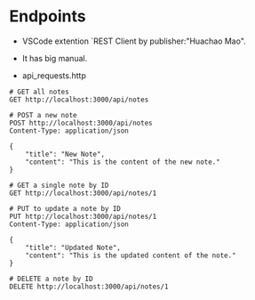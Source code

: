 # Endpoints

- VSCode extention `REST Client by publisher:"Huachao Mao".
- It has big manual.

- api_requests.http

```plaintext
# GET all notes
GET http://localhost:3000/api/notes

# POST a new note
POST http://localhost:3000/api/notes
Content-Type: application/json

{
    "title": "New Note",
    "content": "This is the content of the new note."
}

# GET a single note by ID
GET http://localhost:3000/api/notes/1

# PUT to update a note by ID
PUT http://localhost:3000/api/notes/1
Content-Type: application/json

{
    "title": "Updated Note",
    "content": "This is the updated content of the note."
}

# DELETE a note by ID
DELETE http://localhost:3000/api/notes/1
```
